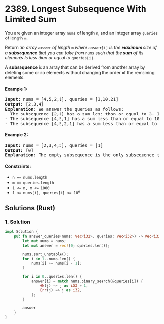 # 2389. Longest Subsequence With Limited Sum
You are given an integer array `nums` of length `n`, and an integer array `queries` of length `m`.

Return *an array* `answer` *of length* `m` *where* `answer[i]` *is the **maximum** size of a **subsequence** that you can take from* `nums` *such that the **sum** of its elements is less than or equal to* `queries[i]`.

A **subsequence** is an array that can be derived from another array by deleting some or no elements without changing the order of the remaining elements.

#### Example 1:
<pre>
<strong>Input:</strong> nums = [4,5,2,1], queries = [3,10,21]
<strong>Output:</strong> [2,3,4]
<strong>Explanation:</strong> We answer the queries as follows:
- The subsequence [2,1] has a sum less than or equal to 3. It can be proven that 2 is the maximum size of such a subsequence, so answer[0] = 2.
- The subsequence [4,5,1] has a sum less than or equal to 10. It can be proven that 3 is the maximum size of such a subsequence, so answer[1] = 3.
- The subsequence [4,5,2,1] has a sum less than or equal to 21. It can be proven that 4 is the maximum size of such a subsequence, so answer[2] = 4.
</pre>

#### Example 2:
<pre>
<strong>Input:</strong> nums = [2,3,4,5], queries = [1]
<strong>Output:</strong> [0]
<strong>Explanation:</strong> The empty subsequence is the only subsequence that has a sum less than or equal to 1, so answer[0] = 0.
</pre>

#### Constraints:
* `n == nums.length`
* `m == queries.length`
* `1 <= n, m <= 1000`
* <code>1 <= nums[i], queries[i] <= 10<sup>6</sup></code>

## Solutions (Rust)

### 1. Solution
```Rust
impl Solution {
    pub fn answer_queries(nums: Vec<i32>, queries: Vec<i32>) -> Vec<i32> {
        let mut nums = nums;
        let mut answer = vec![0; queries.len()];

        nums.sort_unstable();
        for i in 1..nums.len() {
            nums[i] += nums[i - 1];
        }

        for i in 0..queries.len() {
            answer[i] = match nums.binary_search(&queries[i]) {
                Ok(j) => j as i32 + 1,
                Err(j) => j as i32,
            };
        }

        answer
    }
}
```
